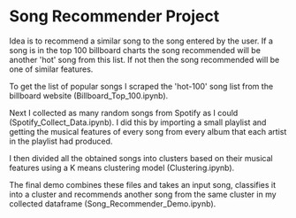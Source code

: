 # Song Recommender Project 
Idea is to recommend a similar song to the song entered by the user. 
If a song is in the top 100 billboard charts the song recommended will be another 'hot' song from this list. 
If not then the song recommended will be one of similar features.

To get the list of popular songs I scraped the 'hot-100' song list from the billboard website (Billboard_Top_100.ipynb).

Next I collected as many random songs from Spotify as I could (Spotify_Collect_Data.ipynb).
I did this by importing a small playlist and getting the musical features of every song from every album that each artist in the playlist had produced.

I then divided all the obtained songs into clusters based on their musical features using a K means clustering model (Clustering.ipynb).

The final demo combines these files and takes an input song, classifies it into a cluster and recommends another song from the same cluster in my collected dataframe (Song_Recommender_Demo.ipynb).

